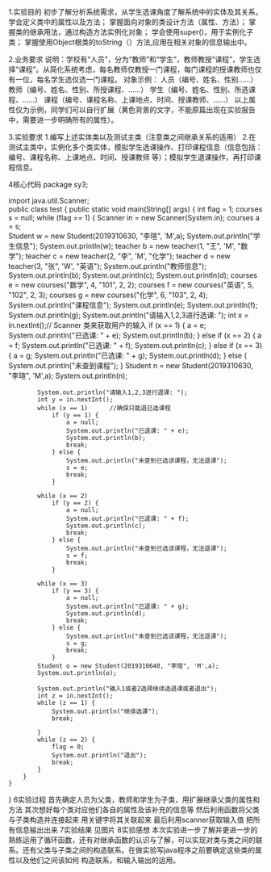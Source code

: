 1.实验目的
初步了解分析系统需求，从学生选课角度了解系统中的实体及其关系，学会定义类中的属性以及方法；
掌握面向对象的类设计方法（属性、方法）；
掌握类的继承用法，通过构造方法实例化对象；
学会使用super()，用于实例化子类；
掌握使用Object根类的toString（）方法,应用在相关对象的信息输出中。

2.业务要求
说明：学校有“人员”，分为“教师”和“学生”，教师教授“课程”，学生选择“课程”。从简化系统考虑，每名教师仅教授一门课程，每门课程的授课教师也仅有一位，每名学生选仅选一门课程。
对象示例：	人员（编号、姓名、性别……）
教师（编号、姓名、性别、所授课程、……）
			学生（编号、姓名、性别、所选课程、……）
			课程（编号、课程名称、上课地点、时间、授课教师、……）
以上属性仅为示例，同学们可以自行扩展（黄色背景的文字，不能原篇出现在实验报告中，需要进一步明确所有的属性）。

3.实验要求
1.编写上述实体类以及测试主类（注意类之间继承关系的适用）
2.在测试主类中，实例化多个类实体，模拟学生选课操作、打印课程信息（信息包括：编号、课程名称、上课地点、时间、授课教师 等）；模拟学生退课操作，再打印课程信息。

4核心代码
package sy3;

import java.util.Scanner;    
public class test {
    public static void main(String[] args) {
        int flag = 1;
        courses s = null;
        while (flag == 1) {
            Scanner in = new Scanner(System.in);
            courses a = s;      
            Student w = new Student(2019310630, "李瑄", 'M',a);
            System.out.println("学生信息");
            System.out.println(w);
            teacher b = new teacher(1, "王", 'M', "数学");
            teacher c = new teacher(2, "李", 'M', "化学");
            teacher d = new teacher(3, "张", 'W', "英语");
            System.out.println("教师信息");
            System.out.println(b);
            System.out.println(c);
            System.out.println(d);
            courses e = new courses("数学", 4, "101", 2, 2);
            courses f = new courses("英语", 5, "102", 2, 3);
            courses g = new courses("化学", 6, "103", 2, 4);
            System.out.println("课程信息");
            System.out.println(e);
            System.out.println(f);
            System.out.println(g);
            System.out.println("请输入1,2,3进行选课: ");
            int x = in.nextInt();// Scanner 类来获取用户的输入
            if (x == 1) {
                a = e;
                System.out.println("已选课: " + e);
                System.out.println(b);
            } else if (x == 2) {
                a = f;
                System.out.println("已选课: " + f);
                System.out.println(c);
            } else if (x == 3) {
                a = g;
                System.out.println("已选课: " + g);
                System.out.println(d);
            } else {
                System.out.println("未查到课程");
            }
            Student n = new Student(2019310630, "李瑄", 'M',a);
            System.out.println(n);

            System.out.println("请输入1,2,3进行退课: ");
            int y = in.nextInt();
            while (x == 1)      //确保只能退已选课程
                if (y == 1) {
                    a = null;
                    System.out.println("已退课: " + e);
                    System.out.println(b);
                    break;
                } else {
                    System.out.println("未查到已选该课程，无法退课");
                    s = e;
                    break;
                }

            while (x == 2)
                if (y == 2) {
                    a = null;
                    System.out.println("已退课: " + f);
                    System.out.println(c);
                    break;
                } else {
                    System.out.println("未查到已选该课程，无法退课");
                    s = f;
                    break;
                }

            while (x == 3)
                if (y == 3) {
                    a = null;
                    System.out.println("已退课: " + g);
                    System.out.println(d);
                    break;
                } else {
                    System.out.println("未查到已选该课程，无法退课");
                    s = g;
                    break;
                }
            Student o = new Student(2019310640, "李瑄", 'M',a);
            System.out.println(o);

            System.out.println("输入1或者2选择继续选退课或者退出");
            int z = in.nextInt();
            while (z == 1) {
                System.out.println("继续选课");
                break;

            }
            while (z == 2) {
                flag = 0;
                System.out.println("退出");
                break;
            }
        }
    }
}
6实验过程
首先确定人员为父类，教师和学生为子类，用扩展继承父类的属性和方法 
其次想好每个类对应他们各自的属性及该补充的信息等
然后利用函数将父类与子类构造并连接起来
用关键字将其关联起来
最后利用scanner获取输入值 把所有信息输出出来
7实验结果
见图片
8实验感想
本次实验进一步了解并更进一步的熟练运用了循环函数，还有对继承函数的认识与了解，可以实现对类与类之间的联系。还有父类与子类之间的构造联系。在做实验写java程序之前要确定这些类的属性以及他们之间该如何
构造联系，和输入输出的运用。
